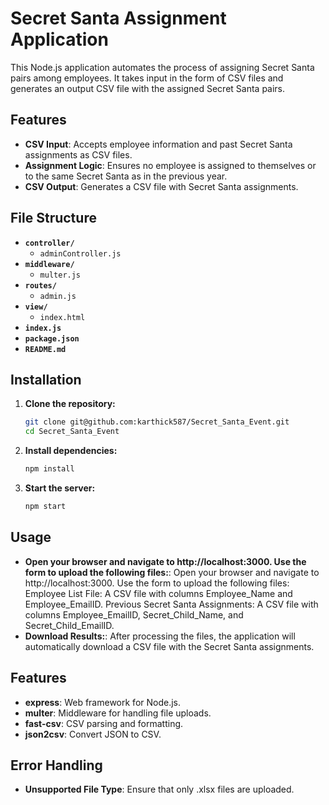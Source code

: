 # Secret Santa Assignment Application

This Node.js application automates the process of assigning Secret Santa pairs among employees. It takes input in the form of CSV files and generates an output CSV file with the assigned Secret Santa pairs.

## Features

- **CSV Input**: Accepts employee information and past Secret Santa assignments as CSV files.
- **Assignment Logic**: Ensures no employee is assigned to themselves or to the same Secret Santa as in the previous year.
- **CSV Output**: Generates a CSV file with Secret Santa assignments.

## File Structure

- **`controller/`**
  - `adminController.js`
- **`middleware/`**
  - `multer.js`
- **`routes/`**
  - `admin.js`
- **`view/`**
  - `index.html`
- **`index.js`**
- **`package.json`**
- **`README.md`**

## Installation

1. **Clone the repository:**

   ```bash
   git clone git@github.com:karthick587/Secret_Santa_Event.git
   cd Secret_Santa_Event

2. **Install dependencies:**

   ```bash
   npm install

3. **Start the server:**

   ```bash
   npm start

## Usage

- **Open your browser and navigate to http://localhost:3000. Use the form to upload the following files:**: Open your browser and navigate to http://localhost:3000. Use the form to upload the following files: Employee List File: A CSV file with columns Employee_Name and Employee_EmailID.
Previous Secret Santa Assignments: A CSV file with columns Employee_EmailID, Secret_Child_Name, and Secret_Child_EmailID.
- **Download Results:**: After processing the files, the application will automatically download a CSV file with the Secret Santa assignments.

## Features

- **express**: Web framework for Node.js.
- **multer**: Middleware for handling file uploads.
- **fast-csv**: CSV parsing and formatting.
- **json2csv**:  Convert JSON to CSV.

## Error Handling

- **Unsupported File Type**: Ensure that only .xlsx files are uploaded.


